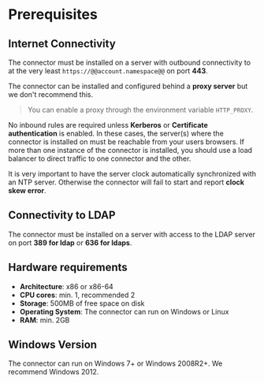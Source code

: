 # Prerequisites

## Internet Connectivity

The connector must be installed on a server with outbound connectivity to at the very least `https://@@account.namespace@@` on port **443**.

The connector can be installed and configured behind a __proxy server__ but we don't recommend this.

> You can enable a proxy through the environment variable `HTTP_PROXY`.

No inbound rules are required unless **Kerberos** or **Certificate authentication** is enabled. In these cases, the server(s) where the connector is installed on must be reachable from your users browsers. If more than one instance of the connector is installed, you should use a load balancer to direct traffic to one connector and the other.

It is very important to have the server clock automatically synchronized with an NTP server. Otherwise the connector will fail to start and report __clock skew error__.

## Connectivity to LDAP

The connector must be installed on a server with access to the LDAP server on port **389 for ldap** or **636 for ldaps**.

## Hardware requirements

-  **Architecture**: x86 or x86-64
-  **CPU cores**: min. 1, recommended 2
-  **Storage**: 500MB of free space on disk
-  **Operating System**: The connector can run on Windows or Linux
-  **RAM**: min. 2GB

## Windows Version

The connector can run on Windows 7+ or Windows 2008R2+. We recommend Windows 2012.
